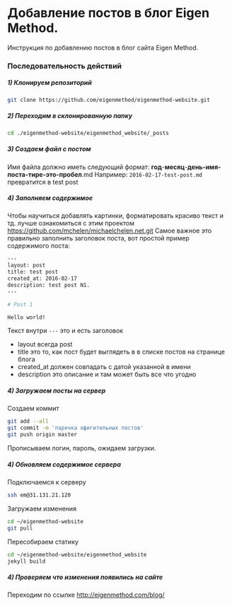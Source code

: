 # Добавление постов в блог Eigen Method.

Инструкция по добавлению постов в блог сайта Eigen Method.

### Последовательность действий
##### 1) Клонируем репозиторий
```sh
git clone https://github.com/eigenmethod/eigenmethod-website.git
```
##### 2) Переходим в склонированную папку
```sh
cd ./eigenmethod-website/eigenmethod_website/_posts
```
##### 3) Создаем файл с постом
Имя файла должно иметь следующий формат:
**год**-**месяц**-**день-имя-поста-тире-это-пробел**.md
Например:
`2016-02-17-test-post.md` превратится в test post
##### 4) Заполняем содержимое
Чтобы научиться добавлять картинки, форматировать красиво текст и тд. лучше ознакомиться с этим проектом https://github.com/mchelen/michaelchelen.net.git
Самое важное это правильно заполнить заголовок поста, вот простой пример содержимого поста:
```sh
---
layout: post
title: test post
created_at: 2016-02-17
description: test post N1.
---

# Post 1

Hello world!
```
Текст внутри ```---``` это и есть заголовок
 - layout всегда post
 - title это то, как пост будет выглядеть в в списке постов на странице блога
 - created_at должен совпадать с датой указанной в имени
 - description это описание и там может быть все что угодно
##### 4) Загружаем посты на сервер
Создаем коммит
```sh
git add --all
git commit -m 'парочка офигительных постов'
git push origin master
```
Прописываем логин, пароль, ожидаем загрузки.
##### 4) Обновляем содержимое сервера
Подключаемся к серверу
```sh
ssh em@31.131.21.120
```
Загружаем изменения
```sh
cd ~/eigenmethod-website
git pull
```
Пересобираем статику
```sh
cd ~/eigenmethod-website/eigenmethod_website
jekyll build
```
##### 4) Проверяем что изменения появились на сайте
Переходим по ссылке http://eigenmethod.com/blog/

